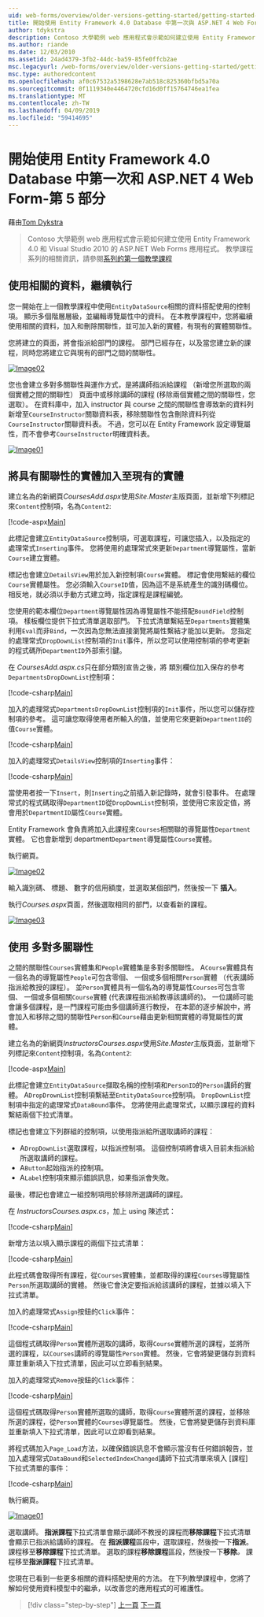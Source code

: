 ```yaml
---
uid: web-forms/overview/older-versions-getting-started/getting-started-with-ef/the-entity-framework-and-aspnet-getting-started-part-5
title: 開始使用 Entity Framework 4.0 Database 中第一次與 ASP.NET 4 Web Form-第 5 部分 |Microsoft Docs
author: tdykstra
description: Contoso 大學範例 web 應用程式會示範如何建立使用 Entity Framework 的 ASP.NET Web Forms 應用程式。 範例應用程式是...
ms.author: riande
ms.date: 12/03/2010
ms.assetid: 24ad4379-3fb2-44dc-ba59-85fe0ffcb2ae
msc.legacyurl: /web-forms/overview/older-versions-getting-started/getting-started-with-ef/the-entity-framework-and-aspnet-getting-started-part-5
msc.type: authoredcontent
ms.openlocfilehash: af0c67532a5398628e7ab518c825360bfbd5a70a
ms.sourcegitcommit: 0f1119340e4464720cfd16d0ff15764746ea1fea
ms.translationtype: MT
ms.contentlocale: zh-TW
ms.lasthandoff: 04/09/2019
ms.locfileid: "59414695"
---
```

# <a name="getting-started-with-entity-framework-40-database-first-and-aspnet-4-web-forms---part-5"></a>開始使用 Entity Framework 4.0 Database 中第一次和 ASP.NET 4 Web Form-第 5 部分

藉由[Tom Dykstra](https://github.com/tdykstra)

> Contoso 大學範例 web 應用程式會示範如何建立使用 Entity Framework 4.0 和 Visual Studio 2010 的 ASP.NET Web Forms 應用程式。 教學課程系列的相關資訊，請參閱[系列的第一個教學課程](the-entity-framework-and-aspnet-getting-started-part-1.md)


## <a name="working-with-related-data-continued"></a>使用相關的資料，繼續執行

您一開始在上一個教學課程中使用`EntityDataSource`相關的資料搭配使用的控制項。 顯示多個階層層級，並編輯導覽屬性中的資料。 在本教學課程中，您將繼續使用相關的資料，加入和刪除關聯性，並可加入新的實體，有現有的實體關聯性。

您將建立的頁面，將會指派給部門的課程。 部門已經存在，以及當您建立新的課程，同時您將建立它與現有的部門之間的關聯性。

[![Image02](the-entity-framework-and-aspnet-getting-started-part-5/_static/image2.png)](the-entity-framework-and-aspnet-getting-started-part-5/_static/image1.png)

您也會建立多對多關聯性與運作方式，是將講師指派給課程 （新增您所選取的兩個實體之間的關聯性） 頁面中或移除講師的課程 (移除兩個實體之間的關聯性，您選取）。 在資料庫中，加入 instructor 與 course 之間的關聯性會導致新的資料列新增至`CourseInstructor`關聯資料表，移除關聯性包含刪除資料列從`CourseInstructor`關聯資料表。 不過，您可以在 Entity Framework 設定導覽屬性，而不會參考`CourseInstructor`明確資料表。

[![Image01](the-entity-framework-and-aspnet-getting-started-part-5/_static/image4.png)](the-entity-framework-and-aspnet-getting-started-part-5/_static/image3.png)

## <a name="adding-an-entity-with-a-relationship-to-an-existing-entity"></a>將具有關聯性的實體加入至現有的實體

建立名為的新網頁*CoursesAdd.aspx*使用*Site.Master*主版頁面，並新增下列標記來`Content`控制項，名為`Content2`:

[!code-aspx[Main](the-entity-framework-and-aspnet-getting-started-part-5/samples/sample1.aspx)]

此標記會建立`EntityDataSource`控制項，可選取課程，可讓您插入，以及指定的處理常式`Inserting`事件。 您將使用的處理常式來更新`Department`導覽屬性，當新`Course`建立實體。

標記也會建立`DetailsView`用於加入新控制項`Course`實體。 標記會使用繫結的欄位`Course`實體屬性。 您必須輸入`CourseID`值，因為這不是系統產生的識別碼欄位。 相反地，就必須以手動方式建立時，指定課程是課程編號。

您使用的範本欄位`Department`導覽屬性因為導覽屬性不能搭配`BoundField`控制項。 樣板欄位提供下拉式清單選取部門。 下拉式清單繫結至`Departments`實體集利用`Eval`而非`Bind`，一次因為您無法直接瀏覽將屬性繫結才能加以更新。 您指定的處理常式`DropDownList`控制項的`Init`事件，所以您可以使用控制項的參考更新的程式碼所`DepartmentID`外部索引鍵。

在  *CoursesAdd.aspx.cs*只在部分類別宣告之後，將 類別欄位加入保存的參考`DepartmentsDropDownList`控制項：

[!code-csharp[Main](the-entity-framework-and-aspnet-getting-started-part-5/samples/sample2.cs)]

加入的處理常式`DepartmentsDropDownList`控制項的`Init`事件，所以您可以儲存控制項的參考。 這可讓您取得使用者所輸入的值，並使用它來更新`DepartmentID`的值`Course`實體。

[!code-csharp[Main](the-entity-framework-and-aspnet-getting-started-part-5/samples/sample3.cs)]

加入的處理常式`DetailsView`控制項的`Inserting`事件：

[!code-csharp[Main](the-entity-framework-and-aspnet-getting-started-part-5/samples/sample4.cs)]

當使用者按一下`Insert`，則`Inserting`之前插入新記錄時，就會引發事件。 在處理常式的程式碼取得`DepartmentID`從`DropDownList`控制項，並使用它來設定值，將會用於`DepartmentID`屬性`Course`實體。

Entity Framework 會負責將加入此課程來`Courses`相關聯的導覽屬性`Department`實體。 它也會新增到 department`Department`導覽屬性`Course`實體。

執行網頁。

[![Image02](the-entity-framework-and-aspnet-getting-started-part-5/_static/image6.png)](the-entity-framework-and-aspnet-getting-started-part-5/_static/image5.png)

輸入識別碼、 標題、 數字的信用額度，並選取某個部門，然後按一下 **插入**。

執行*Courses.aspx*頁面，然後選取相同的部門，以查看新的課程。

[![Image03](the-entity-framework-and-aspnet-getting-started-part-5/_static/image8.png)](the-entity-framework-and-aspnet-getting-started-part-5/_static/image7.png)

## <a name="working-with-many-to-many-relationships"></a>使用 多對多關聯性

之間的關聯性`Courses`實體集和`People`實體集是多對多關聯性。 A`Course`實體具有一個名為的導覽屬性`People`可包含零個、 一個或多個相關`Person`實體 （代表講師指派給教授的課程）。 並`Person`實體具有一個名為的導覽屬性`Courses`可包含零個、 一個或多個相關`Course`實體 (代表課程指派給教導該講師的)。 一位講師可能會讓多個課程，是一門課程可能由多個講師進行教授， 在本節的逐步解說中，將會加入和移除之間的關聯性`Person`和`Course`藉由更新相關實體的導覽屬性的實體。

建立名為的新網頁*InstructorsCourses.aspx*使用*Site.Master*主版頁面，並新增下列標記來`Content`控制項，名為`Content2`:

[!code-aspx[Main](the-entity-framework-and-aspnet-getting-started-part-5/samples/sample5.aspx)]

此標記會建立`EntityDataSource`擷取名稱的控制項和`PersonID`的`Person`講師的實體。 A`DropDrownList`控制項繫結至`EntityDataSource`控制項。 `DropDownList`控制項中指定的處理常式`DataBound`事件。 您將使用此處理常式，以顯示課程的資料繫結兩個下拉式清單。

標記也會建立下列群組的控制項，以使用指派給所選取講師的課程：

- A`DropDownList`選取課程，以指派控制項。 這個控制項將會填入目前未指派給所選取講師的課程。
- A`Button`起始指派的控制項。
- A`Label`控制項來顯示錯誤訊息，如果指派會失敗。

最後，標記也會建立一組控制項用於移除所選講師的課程。

在  *InstructorsCourses.aspx.cs*，加上 using 陳述式：

[!code-csharp[Main](the-entity-framework-and-aspnet-getting-started-part-5/samples/sample6.cs)]

新增方法以填入顯示課程的兩個下拉式清單：

[!code-csharp[Main](the-entity-framework-and-aspnet-getting-started-part-5/samples/sample7.cs)]

此程式碼會取得所有課程，從`Courses`實體集，並都取得的課程`Courses`導覽屬性`Person`所選取講師的實體。 然後它會決定要指派給該講師的課程，並據以填入下拉式清單。

加入的處理常式`Assign`按鈕的`Click`事件：

[!code-csharp[Main](the-entity-framework-and-aspnet-getting-started-part-5/samples/sample8.cs)]

這個程式碼取得`Person`實體所選取的講師，取得`Course`實體所選的課程，並將所選的課程，以`Courses`講師的導覽屬性`Person`實體。 然後，它會將變更儲存到資料庫並重新填入下拉式清單，因此可以立即看到結果。

加入的處理常式`Remove`按鈕的`Click`事件：

[!code-csharp[Main](the-entity-framework-and-aspnet-getting-started-part-5/samples/sample9.cs)]

這個程式碼取得`Person`實體所選取的講師，取得`Course`實體所選的課程，並移除所選的課程，從`Person`實體的`Courses`導覽屬性。 然後，它會將變更儲存到資料庫並重新填入下拉式清單，因此可以立即看到結果。

將程式碼加入`Page_Load`方法，以確保錯誤訊息不會顯示當沒有任何錯誤報告，並加入處理常式`DataBound`和`SelectedIndexChanged`講師下拉式清單來填入 [課程] 下拉式清單的事件：

[!code-csharp[Main](the-entity-framework-and-aspnet-getting-started-part-5/samples/sample10.cs)]

執行網頁。

[![Image01](the-entity-framework-and-aspnet-getting-started-part-5/_static/image10.png)](the-entity-framework-and-aspnet-getting-started-part-5/_static/image9.png)

選取講師。 <strong>指派課程</strong>下拉式清單會顯示講師不教授的課程而<strong>移除課程</strong>下拉式清單會顯示已指派給講師的課程。 在 <strong>指派課程</strong>區段中，選取課程，然後按一下<strong>指派</strong>。 課程移至<strong>移除課程</strong>下拉式清單。 選取的課程<strong>移除課程</strong>區段，然後按一下<strong>移除</strong><em>。</em> 課程移至<strong>指派課程</strong>下拉式清單。

您現在已看到一些更多相關的資料搭配使用的方法。 在下列教學課程中，您將了解如何使用資料模型中的繼承，以改善您的應用程式的可維護性。

> [!div class="step-by-step"]
> [上一頁](the-entity-framework-and-aspnet-getting-started-part-4.md)
> [下一頁](the-entity-framework-and-aspnet-getting-started-part-6.md)
